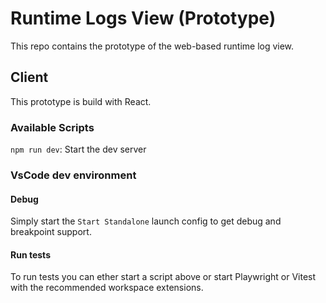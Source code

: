 # Runtime Logs View (Prototype)

This repo contains the prototype of the web-based runtime log view.

## Client

This prototype is build with React.

### Available Scripts

`npm run dev`: Start the dev server

### VsCode dev environment

#### Debug

Simply start the `Start Standalone` launch config to get debug and breakpoint support.

#### Run tests

To run tests you can ether start a script above or start Playwright or Vitest with the recommended workspace extensions.
